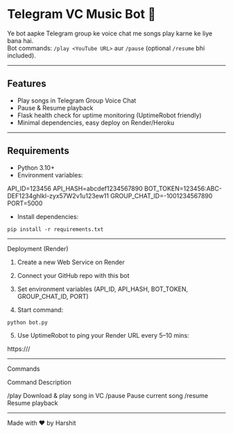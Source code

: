 # Telegram VC Music Bot 🎵

Ye bot aapke Telegram group ke voice chat me songs play karne ke liye bana hai.  
Bot commands: `/play <YouTube URL>` aur `/pause` (optional `/resume` bhi included).  

---

## Features

- Play songs in Telegram Group Voice Chat
- Pause & Resume playback
- Flask health check for uptime monitoring (UptimeRobot friendly)
- Minimal dependencies, easy deploy on Render/Heroku

---

## Requirements

- Python 3.10+
- Environment variables:

API_ID=123456 API_HASH=abcdef1234567890 BOT_TOKEN=123456:ABC-DEF1234ghIkl-zyx57W2v1u123ew11 GROUP_CHAT_ID=-1001234567890 PORT=5000

- Install dependencies:
```
pip install -r requirements.txt
```

---

Deployment (Render)

1. Create a new Web Service on Render


2. Connect your GitHub repo with this bot


3. Set environment variables (API_ID, API_HASH, BOT_TOKEN, GROUP_CHAT_ID, PORT)


4. Start command:
```
python bot.py
```

5. Use UptimeRobot to ping your Render URL every 5–10 mins:

https://<your-render-url>/




---

Commands

Command	Description

/play <URL>	Download & play song in VC
/pause Pause current song
/resume Resume playback



---

Made with ❤️ by Harshit